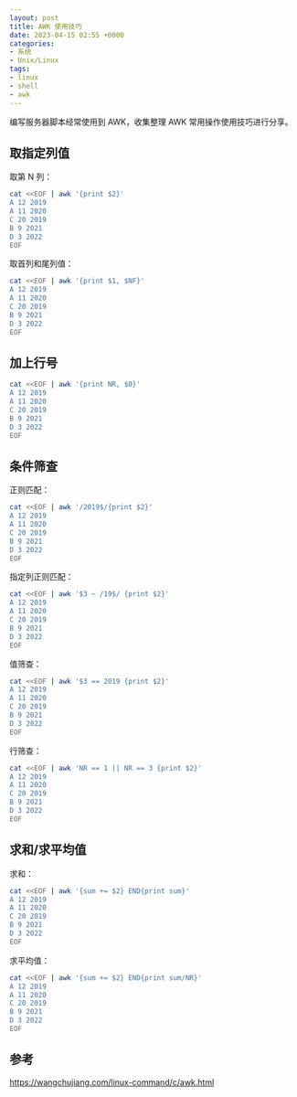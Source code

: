 ```yaml
---
layout: post
title: AWK 使用技巧
date: 2023-04-15 02:55 +0000
categories:
- 系统
- Unix/Linux
tags:
- linux
- shell
- awk
---
```

编写服务器脚本经常使用到 AWK，收集整理 AWK 常用操作使用技巧进行分享。

## 取指定列值

取第 N 列：
```bash
cat <<EOF | awk '{print $2}'
A 12 2019
A 11 2020
C 20 2019
B 9 2021
D 3 2022
EOF
```

取首列和尾列值：
```bash
cat <<EOF | awk '{print $1, $NF}'
A 12 2019
A 11 2020
C 20 2019
B 9 2021
D 3 2022
EOF
```

## 加上行号
```bash
cat <<EOF | awk '{print NR, $0}'
A 12 2019
A 11 2020
C 20 2019
B 9 2021
D 3 2022
EOF
```

## 条件筛查

正则匹配：
```bash
cat <<EOF | awk '/2019$/{print $2}'
A 12 2019
A 11 2020
C 20 2019
B 9 2021
D 3 2022
EOF
```

指定列正则匹配：
```bash
cat <<EOF | awk '$3 ~ /19$/ {print $2}'
A 12 2019
A 11 2020
C 20 2019
B 9 2021
D 3 2022
EOF
```

值筛查：
```bash
cat <<EOF | awk '$3 == 2019 {print $2}'
A 12 2019
A 11 2020
C 20 2019
B 9 2021
D 3 2022
EOF
```

行筛查：
```bash
cat <<EOF | awk 'NR == 1 || NR == 3 {print $2}'
A 12 2019
A 11 2020
C 20 2019
B 9 2021
D 3 2022
EOF
```

## 求和/求平均值

求和：
``` bash
cat <<EOF | awk '{sum += $2} END{print sum}'
A 12 2019
A 11 2020
C 20 2019
B 9 2021
D 3 2022
EOF
```

求平均值：
``` bash
cat <<EOF | awk '{sum += $2} END{print sum/NR}'
A 12 2019
A 11 2020
C 20 2019
B 9 2021
D 3 2022
EOF
```

## 参考
<https://wangchujiang.com/linux-command/c/awk.html>


